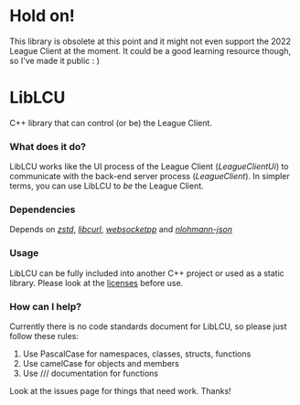 # Hold on!
This library is obsolete at this point and it might not even support the 2022 League Client at the moment. It could be a good learning resource though, so I've made it public : )

# LibLCU
C++ library that can control (or be) the League Client.

### What does it do?
LibLCU works like the UI process of the League Client (*LeagueClientUi*) to communicate with the back-end server process (*LeagueClient*). In simpler terms, you can use LibLCU to *be* the League Client.

### Dependencies
Depends on [*zstd*](https://github.com/facebook/zstd), [*libcurl*](https://github.com/curl/curl), [*websocketpp*](https://github.com/zaphoyd/websocketpp) and [*nlohmann-json*](https://github.com/nlohmann/json)

### Usage
LibLCU can be fully included into another C++ project or used as a static library. Please look at the [licenses](https://github.com/par0-git/LibLCU/blob/master/LICENSE) before use.

### How can I help?
Currently there is no code standards document for LibLCU, so please just follow these rules:
1. Use PascalCase for namespaces, classes, structs, functions
2. Use camelCase for objects and members
3. Use /// documentation for functions

Look at the issues page for things that need work.
Thanks!
